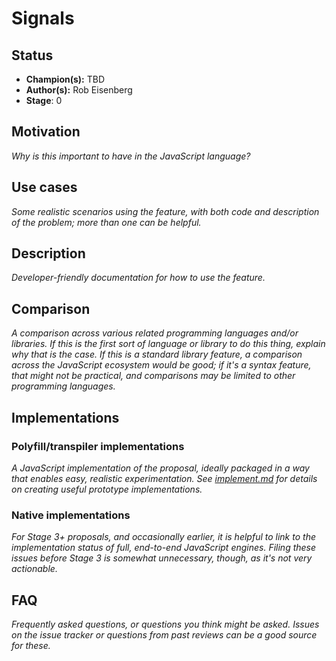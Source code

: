 # Signals

## Status

* **Champion(s):** TBD
* **Author(s):** Rob Eisenberg
* **Stage**: 0

## Motivation

*Why is this important to have in the JavaScript language?*

## Use cases

*Some realistic scenarios using the feature, with both code and description of the problem; more than one can be helpful.*

## Description

*Developer-friendly documentation for how to use the feature.*

## Comparison

*A comparison across various related programming languages and/or libraries. If this is the first sort of language or library to do this thing, explain why that is the case. If this is a standard library feature, a comparison across the JavaScript ecosystem would be good; if it's a syntax feature, that might not be practical, and comparisons may be limited to other programming languages.*

## Implementations

### Polyfill/transpiler implementations

*A JavaScript implementation of the proposal, ideally packaged in a way that enables easy, realistic experimentation. See [implement.md](https://github.com/tc39/how-we-work/blob/master/implement.md) for details on creating useful prototype implementations.*

### Native implementations

*For Stage 3+ proposals, and occasionally earlier, it is helpful to link to the implementation status of full, end-to-end JavaScript engines. Filing these issues before Stage 3 is somewhat unnecessary, though, as it's not very actionable.*

## FAQ

*Frequently asked questions, or questions you think might be asked. Issues on the issue tracker or questions from past reviews can be a good source for these.*
